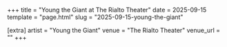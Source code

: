 +++
title = "Young the Giant at The Rialto Theater"
date = 2025-09-15
template = "page.html"
slug = "2025-09-15-young-the-giant"

[extra]
artist = "Young the Giant"
venue = "The Rialto Theater"
venue_url = ""
+++

